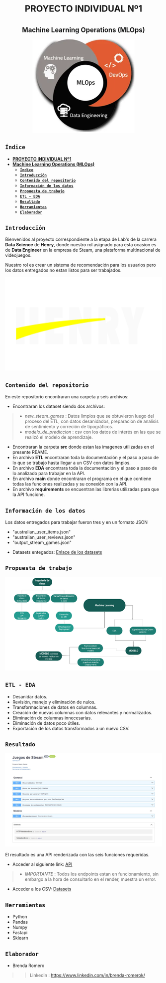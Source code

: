 # <h1 align=center> <strong> **PROYECTO INDIVIDUAL Nº1** </strong> </h1>

# <h2 align="center"> **Machine Learning Operations (MLOps)** </h2>

<p align="center">
<img src='src\ML-dev-DE.png' height=300>
</p>

## **`Índice`**
- [  **PROYECTO INDIVIDUAL Nº1**  ](#--proyecto-individual-nº1--)
- [ **Machine Learning Operations (MLOps)** ](#-machine-learning-operations-mlops-)
  - [**`Índice`**](#índice)
  - [**`Introducción`** ](#introducción-)
  - [**`Contenido del repositorio`** ](#contenido-del-repositorio-)
  - [**`Información de los datos`** ](#información-de-los-datos-)
  - [**`Propuesta de trabajo`** ](#propuesta-de-trabajo-)
  - [**`ETL - EDA`** ](#etl---eda-)
  - [**`Resultado`** ](#resultado-)
  - [**`Herramientas`** ](#herramientas-)
  - [**`Elaborador`** ](#elaborador-)


## **`Introducción`** <a name="introduccion"></a>
Bienvenidos al proyecto correspondiente a la etapa de Lab's de la carrera **Data Science** de **Henry**, donde nuestro rol asignado para esta ocasion es de **Data Engineer** en la empresa de Steam, una plataforma multinacional de videojuegos. 

Nuestro rol es crear un sistema de recomendación para los usuarios pero los datos entregados no estan listos para ser trabajados.



<p align="center">
  <img src='src\henry.png' height=300>
</p>

## **`Contenido del repositorio`** <a name="contenido"></a>
En este repositorio encontraran una carpeta y seis archivos:

* Encontraran los dataset siendo dos archivos:
> * *new_steam_games* : Datos limpios que se obtuvieron luego del proceso del ETL, con datos desanidados, preparacion de analisis de sentimiento y correción de tipográficos.
> * *modelo_de_prediccion* : csv con los datos de interés en las que se realizó el modelo de aprendizaje.
* Encontraran la carpeta **src** donde estan las imagenes utilizadas en el presente REAME.
* En archivo **ETL** encontraran toda la documentación y el paso a paso de lo que se trabajo hasta llegar a un CSV con datos limpios.
* En archivo **EDA** encontrara toda la documentación y el paso a paso de lo analizado para trabajar en la API.
* En archivo **main** donde encontraran el programa en el que contiene todas las funciones realizadas y su conexión con la API.
* En archivo **requirements** se encuentran las librerias utilizadas para que la API funcione.


## **`Información de los datos`** <a name="informacion"></a>
Los datos entregados para trabajar fueron tres y en un formato JSON
* "australian_user_items.json"
* "australian_user_reviews.json"
* "output_stream_games.json"

- Datasets entegados: [Enlace de los datasets](https://drive.google.com/drive/folders/1vHwfk7OJ_vb8Ar3DUzuyW6vUmpLGSMUq?usp=drive_link)

## **`Propuesta de trabajo`** <a name="propuesta"></a>

<p align="center">
  <img src='src\Procesos.png' height=300>
</p>

## **`ETL - EDA`** <a name="etl-eda"></a>

- Desanidar datos.
- Revisión, manejo y eliminación de nulos.
- Transformaciones de datos en columnas.
- Creación de nuevas columnas con datos relevantes y normalizados.
- Eliminación de columnas innecesarias.
- Eliminación de datos poco útiles.
- Exportación de los datos transformados a un nuevo CSV.

## **`Resultado`** <a name="resultado"></a>

<p align="center">
  <img src='src\API.jpeg' height=300>
</p>

El resultado es una API renderizada con las seis funciones requeridas.

- Acceder al siguiente link: [API](https://proyecton1-romero.onrender.com/docs)
> * *IMPORTANTE* : Todos los endpoints estan en funcionamiento, sin embargo a la hora de consultarlo en el render, muestra un error.
- Acceder a los CSV: [Datasets](https://drive.google.com/drive/folders/1Y7QCXQIjiI6eD7Gh7VLCbUlMdZ5cjhvi?usp=drive_link)

## **`Herramientas`** <a name="herramientas"></a>

- Python
- Pandas
- Numpy
- Fastapi
- Sklearn

## **`Elaborador`** <a name="elaborador"></a>

* Brenda Romero

>> Linkedin : https://www.linkedin.com/in/brenda-romerok/